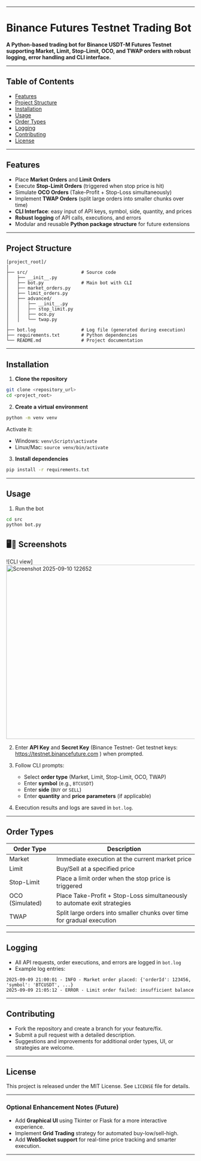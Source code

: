 

---

# Binance Futures Testnet Trading Bot

**A Python-based trading bot for Binance USDT-M Futures Testnet supporting Market, Limit, Stop-Limit, OCO, and TWAP orders with robust logging, error handling and CLI interface.**

---

## **Table of Contents**

* [Features](#features)
* [Project Structure](#project-structure)
* [Installation](#installation)
* [Usage](#usage)
* [Order Types](#order-types)
* [Logging](#logging)
* [Contributing](#contributing)
* [License](#license)

---

## **Features**

* Place **Market Orders** and **Limit Orders**
* Execute **Stop-Limit Orders** (triggered when stop price is hit)
* Simulate **OCO Orders** (Take-Profit + Stop-Loss simultaneously)
* Implement **TWAP Orders** (split large orders into smaller chunks over time)
* **CLI Interface**: easy input of API keys, symbol, side, quantity, and prices
* **Robust logging** of API calls, executions, and errors
* Modular and reusable **Python package structure** for future extensions

---

## **Project Structure**

```
[project_root]/
│
├── src/                    # Source code
│   ├── __init__.py
│   ├── bot.py              # Main bot with CLI
│   ├── market_orders.py
│   ├── limit_orders.py
│   ├── advanced/
│   │   ├── __init__.py
│   │   ├── stop_limit.py
│   │   ├── oco.py
│   │   └── twap.py
│
├── bot.log                 # Log file (generated during execution)
├── requirements.txt        # Python dependencies
└── README.md               # Project documentation
```

---

## **Installation**

1. **Clone the repository**

```bash
git clone <repository_url>
cd <project_root>
```

2. **Create a virtual environment**

```bash
python -m venv venv
```

Activate it:

* Windows: `venv\Scripts\activate`
* Linux/Mac: `source venv/bin/activate`

3. **Install dependencies**

```bash
pip install -r requirements.txt
```

---

## **Usage**

1. Run the bot

```bash
cd src
python bot.py
```
## 🖥️📸 Screenshots
![CLI view] 
<img width="687" height="466" alt="Screenshot 2025-09-10 122652" src="https://github.com/user-attachments/assets/07693c81-1499-497d-9207-d9e8d2b21070" />

2. Enter **API Key** and **Secret Key** (Binance Testnet- Get testnet keys: https://testnet.binancefuture.com ) when prompted.

3. Follow CLI prompts:

   * Select **order type** (Market, Limit, Stop-Limit, OCO, TWAP)
   * Enter **symbol** (e.g., `BTCUSDT`)
   * Enter **side** (`BUY` or `SELL`)
   * Enter **quantity** and **price parameters** (if applicable)

4. Execution results and logs are saved in `bot.log`.

---

## **Order Types**

| Order Type      | Description                                                              |
| --------------- | ------------------------------------------------------------------------ |
| Market          | Immediate execution at the current market price                          |
| Limit           | Buy/Sell at a specified price                                            |
| Stop-Limit      | Place a limit order when the stop price is triggered                     |
| OCO (Simulated) | Place Take-Profit + Stop-Loss simultaneously to automate exit strategies |
| TWAP            | Split large orders into smaller chunks over time for gradual execution   |

---

## **Logging**

* All API requests, order executions, and errors are logged in `bot.log`
* Example log entries:

```
2025-09-09 21:00:01 - INFO - Market order placed: {'orderId': 123456, 'symbol': 'BTCUSDT', ...}
2025-09-09 21:05:12 - ERROR - Limit order failed: insufficient balance
```

---

## **Contributing**

* Fork the repository and create a branch for your feature/fix.
* Submit a pull request with a detailed description.
* Suggestions and improvements for additional order types, UI, or strategies are welcome.

---

## **License**

This project is released under the MIT License. See `LICENSE` file for details.

---

### Optional Enhancement Notes (Future)

* Add **Graphical UI** using Tkinter or Flask for a more interactive experience.
* Implement **Grid Trading** strategy for automated buy-low/sell-high.
* Add **WebSocket support** for real-time price tracking and smarter execution.

---


